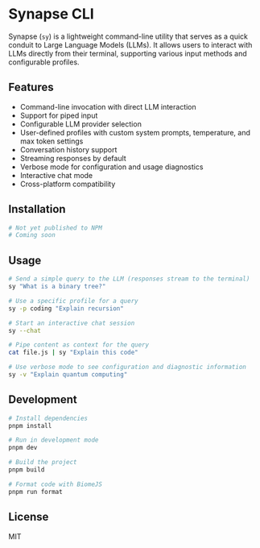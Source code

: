 # Synapse CLI

Synapse (`sy`) is a lightweight command-line utility that serves as a quick conduit to Large Language Models (LLMs). It allows users to interact with LLMs directly from their terminal, supporting various input methods and configurable profiles.

## Features

- Command-line invocation with direct LLM interaction
- Support for piped input
- Configurable LLM provider selection
- User-defined profiles with custom system prompts, temperature, and max token settings
- Conversation history support
- Streaming responses by default
- Verbose mode for configuration and usage diagnostics
- Interactive chat mode
- Cross-platform compatibility

## Installation

```bash
# Not yet published to NPM
# Coming soon
```

## Usage

```bash
# Send a simple query to the LLM (responses stream to the terminal)
sy "What is a binary tree?"

# Use a specific profile for a query
sy -p coding "Explain recursion"

# Start an interactive chat session
sy --chat

# Pipe content as context for the query
cat file.js | sy "Explain this code"

# Use verbose mode to see configuration and diagnostic information
sy -v "Explain quantum computing"
```

## Development

```bash
# Install dependencies
pnpm install

# Run in development mode
pnpm dev

# Build the project
pnpm build

# Format code with BiomeJS
pnpm run format
```

## License

MIT
